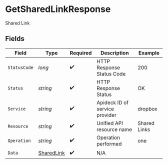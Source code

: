 # GetSharedLinkResponse

Shared Link


## Fields

| Field                                               | Type                                                | Required                                            | Description                                         | Example                                             |
| --------------------------------------------------- | --------------------------------------------------- | --------------------------------------------------- | --------------------------------------------------- | --------------------------------------------------- |
| `StatusCode`                                        | *long*                                              | :heavy_check_mark:                                  | HTTP Response Status Code                           | 200                                                 |
| `Status`                                            | *string*                                            | :heavy_check_mark:                                  | HTTP Response Status                                | OK                                                  |
| `Service`                                           | *string*                                            | :heavy_check_mark:                                  | Apideck ID of service provider                      | dropbox                                             |
| `Resource`                                          | *string*                                            | :heavy_check_mark:                                  | Unified API resource name                           | Shared Links                                        |
| `Operation`                                         | *string*                                            | :heavy_check_mark:                                  | Operation performed                                 | one                                                 |
| `Data`                                              | [SharedLink](../../Models/Components/SharedLink.md) | :heavy_check_mark:                                  | N/A                                                 |                                                     |